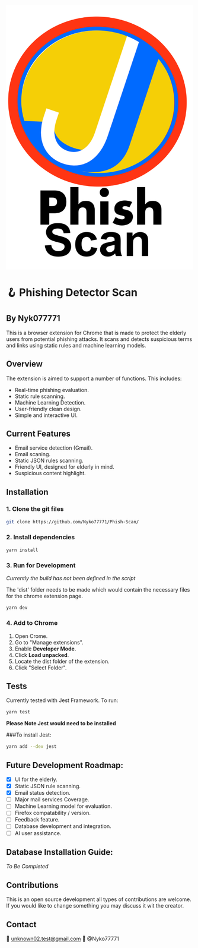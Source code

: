 ![Extension Logo Screenshot](src/assets/icon.png)


# :hook: Phishing Detector Scan


## By Nyk077771

This is a browser extension for Chrome that is made to protect the elderly users from potential phishing attacks. It scans and detects suspicious terms and links using static rules and machine learning models.

## Overview

The extension is aimed to support a number of functions. This includes:

- Real-time phishing evaluation.
- Static rule scanning.
- Machine Learning Detection.
- User-friendly clean design.
- Simple and interactive UI.

## Current Features

- Email service detection (Gmail).
- Email scaning.
- Static JSON rules scanning.
- Friendly UI, designed for elderly in mind.
- Suspicious content highlight.

## Installation

### 1. Clone the git files

```bash
git clone https://github.com/Nyko77771/Phish-Scan/
```

### 2. Install dependencies

```bash
yarn install
```

### 3. Run for Development

_Currently the build has not been defined in the script_

The 'dist' folder needs to be made which would contain the necessary files for the chrome extension page.

```bash
yarn dev
```

### 4. Add to Chrome

1. Open Crome.
2. Go to "Manage extensions".
3. Enable **Developer Mode**.
4. Click **Load unpacked**.
5. Locate the dist folder of the extension.
6. Click "Select Folder".

## Tests

Currently tested with Jest Framework. To run:

```bash
yarn test
```

**Please Note Jest would need to be installed**

###To install Jest:

```bash
yarn add --dev jest
```

## Future Development Roadmap:

- [x] UI for the elderly.
- [x] Static JSON rule scanning.
- [x] Email status detection.
- [ ] Major mail services Coverage.
- [ ] Machine Learning model for evaluation.
- [ ] Firefox compatability / version.
- [ ] Feedback feature.
- [ ] Database development and integration.
- [ ] AI user assistance.

## Database Installation Guide:

_To Be Completed_

## Contributions

This is an open source development all types of contributions are welcome. If you would like to change something you may discuss it wit the creator.

## Contact

:email: unknown02.test@gmail.com
:link: @Nyko77771
